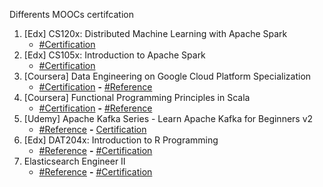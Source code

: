 Differents MOOCs certifcation

1. [Edx] CS120x: Distributed Machine Learning with Apache Spark 
    - [#Certification](https://courses.edx.org/certificates/530cb8310d094dd7840eb7b5f9714388)
2. [Edx] CS105x: Introduction to Apache Spark
    - [#Certification](https://courses.edx.org/certificates/abd0250ade5c47bda44fcf2890e8ac08)
3. [Coursera] Data Engineering on Google Cloud Platform Specialization
    - [#Certification](https://www.coursera.org/account/accomplishments/specialization/certificate/BU4KB39UV69T?utm_medium=certificate&utm_source=link&utm_campaign=copybutton_certificate) **-** [#Reference](https://www.coursera.org/specializations/gcp-data-machine-learning) 
4. [Coursera] Functional Programming Principles in Scala 
    - [#Certification](https://www.coursera.org/account/accomplishments/certificate/MJTGP754T62L?utm_medium=certificate&utm_source=link&utm_campaign=copybutton_certificate) **-** [#Reference](https://www.coursera.org/learn/progfun1)
5. [Udemy] Apache Kafka Series - Learn Apache Kafka for Beginners v2
    - [#Reference](https://www.udemy.com/course/apache-kafka/) **-** [Certification](./certificates/5_MinhHieuPHAM_ApacheKafkaSeries-LearnApacheKafkaforBeginnersv2.pdf) 
6. [Edx] DAT204x: Introduction to R Programming
    - [#Reference](https://courses.edx.org/courses/course-v1:Microsoft+DAT204x+1T2016/course/) **-** [#Certification](https://s3.amazonaws.com/verify.edx.org/downloads/7dbd33c4795f4c1187a9033be68223f2/Certificate.pdf)
7. Elasticsearch Engineer II 
    - [#Reference](https://training.elastic.co/instructor-led-training/ElasticsearchEngineerII) **-** [#Certification](./certificates/7_MinhHieuPHAM_ElasticsearchII.pdf)